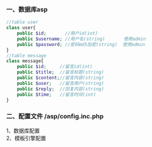 ### 一、数据库asp
```php
//table user
class user{
    public $id;       //用户id(int)   
    public $username; //用户名(string)       使用admin
    public $password; //密码md5加密(string)  使用admin
}
//table message
class message{
    public $id;     //留言id(int)
    public $title;  //留言标题(string)
    public $content;//留言内容(string)
    public $user;   //留言用户(string)
    public $reply;  //回复内容(string)
    public $time;   //留言时间(int)
}
```

### 二、配置文件 /asp/config.inc.php  
1、数据库配置  
2、模板引擎配置
